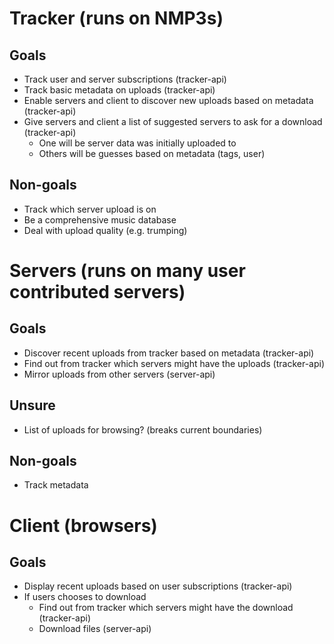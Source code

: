 # Tracker (runs on NMP3s)

## Goals
 * Track user and server subscriptions (tracker-api)
 * Track basic metadata on uploads (tracker-api)
 * Enable servers and client to discover new uploads based on metadata (tracker-api)
 * Give servers and client a list of suggested servers to ask for a download (tracker-api)
   * One will be server data was initially uploaded to
   * Others will be guesses based on metadata (tags, user)

## Non-goals
 * Track which server upload is on
 * Be a comprehensive music database
 * Deal with upload quality (e.g. trumping)


# Servers (runs on many user contributed servers)

## Goals
  * Discover recent uploads from tracker based on metadata (tracker-api)
  * Find out from tracker which servers might have the uploads (tracker-api)
  * Mirror uploads from other servers (server-api)

## Unsure
 * List of uploads for browsing? (breaks current boundaries)

## Non-goals
 * Track metadata


# Client (browsers)

## Goals
  * Display recent uploads based on user subscriptions (tracker-api)
  * If users chooses to download
    * Find out from tracker which servers might have the download (tracker-api)
    * Download files (server-api)
